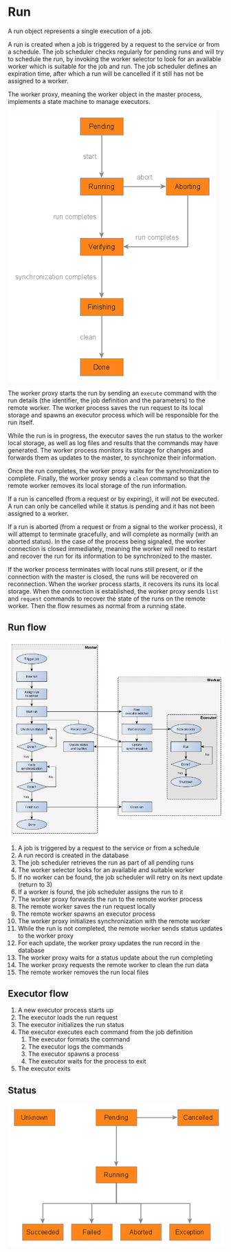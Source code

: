 # Run

A run object represents a single execution of a job.

A run is created when a job is triggered by a request to the service or from a schedule. The job scheduler checks regularly for pending runs and will try to schedule the run, by invoking the worker selector to look for an available worker which is suitable for the job and run. The job scheduler defines an expiration time, after which a run will be cancelled if it still has not be assigned to a worker.

The worker proxy, meaning the worker object in the master process, implements a state machine to manage executors.

![](resources/executor_state_machine.png)

The worker proxy starts the run by sending an `execute` command with the run details (the identifier, the job definition and the parameters) to the remote worker. The worker process saves the run request to its local storage and spawns an executor process which will be responsible for the run itself.

While the run is in progress, the executor saves the run status to the worker local storage, as well as log files and results that the commands may have generated. The worker process monitors its storage for changes and forwards them as updates to the master, to synchronize their information.

Once the run completes, the worker proxy waits for the synchronization to complete. Finally, the worker proxy sends a `clean` command so that the remote worker removes its local storage of the run information.

If a run is cancelled (from a request or by expiring), it will not be executed. A run can only be cancelled while it status is pending and it has not been assigned to a worker.

If a run is aborted (from a request or from a signal to the worker process), it will attempt to terminate gracefully, and will complete as normally (with an aborted status). In the case of the process being signaled, the worker connection is closed immediately, meaning the worker will need to restart and recover the run for its information to be synchronized to the master.

If the worker process terminates with local runs still present, or if the connection with the master is closed, the runs will be recovered on reconnection. When the worker process starts, it recovers its runs its local storage. When the connection is established, the worker proxy sends `list` and `request` commands to recover the state of the runs on the remote worker. Then the flow resumes as normal from a running state.


## Run flow

![](resources/run.png)

1. A job is triggered by a request to the service or from a schedule
2. A run record is created in the database
3. The job scheduler retrieves the run as part of all pending runs
4. The worker selector looks for an available and suitable worker
5. If no worker can be found, the job scheduler will retry on its next update (return to 3)
6. If a worker is found, the job scheduler assigns the run to it
7. The worker proxy forwards the run to the remote worker process
8. The remote worker saves the run request locally
9. The remote worker spawns an executor process
10. The worker proxy initializes synchronization with the remote worker
11. While the run is not completed, the remote worker sends status updates to the worker proxy
12. For each update, the worker proxy updates the run record in the database
13. The worker proxy waits for a status update about the run completing
14. The worker proxy requests the remote worker to clean the run data
15. The remote worker removes the run local files


## Executor flow

1. A new executor process starts up
2. The executor loads the run request
3. The executor initializes the run status
4. The executor executes each command from the job definition
	1. The executor formats the command
	2. The executor logs the commands
	3. The executor spawns a process
	4. The executor waits for the process to exit
5. The executor exits


## Status

![](resources/run_status.png)
